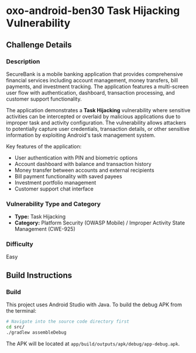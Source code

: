 # oxo-android-ben30 Task Hijacking Vulnerability

## Challenge Details

### Description

SecureBank is a mobile banking application that provides comprehensive financial services including account management, money transfers, bill payments, and investment tracking. The application features a multi-screen user flow with authentication, dashboard, transaction processing, and customer support functionality.

The application demonstrates a **Task Hijacking** vulnerability where sensitive activities can be intercepted or overlaid by malicious applications due to improper task and activity configuration. The vulnerability allows attackers to potentially capture user credentials, transaction details, or other sensitive information by exploiting Android's task management system.

Key features of the application:
- User authentication with PIN and biometric options
- Account dashboard with balance and transaction history
- Money transfer between accounts and external recipients
- Bill payment functionality with saved payees
- Investment portfolio management
- Customer support chat interface

### Vulnerability Type and Category
- **Type:** Task Hijacking
- **Category:** Platform Security (OWASP Mobile) / Improper Activity State Management (CWE-925)

### Difficulty
Easy

## Build Instructions

### Build
This project uses Android Studio with Java. To build the debug APK from the terminal:
```bash
# Navigate into the source code directory first
cd src/
./gradlew assembleDebug
```
The APK will be located at `app/build/outputs/apk/debug/app-debug.apk`.

